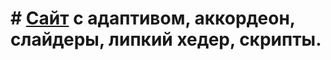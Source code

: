 # # [Сайт](https://priesths.github.io/Mogo/) с адаптивом, аккордеон, слайдеры, липкий хедер, скрипты.
